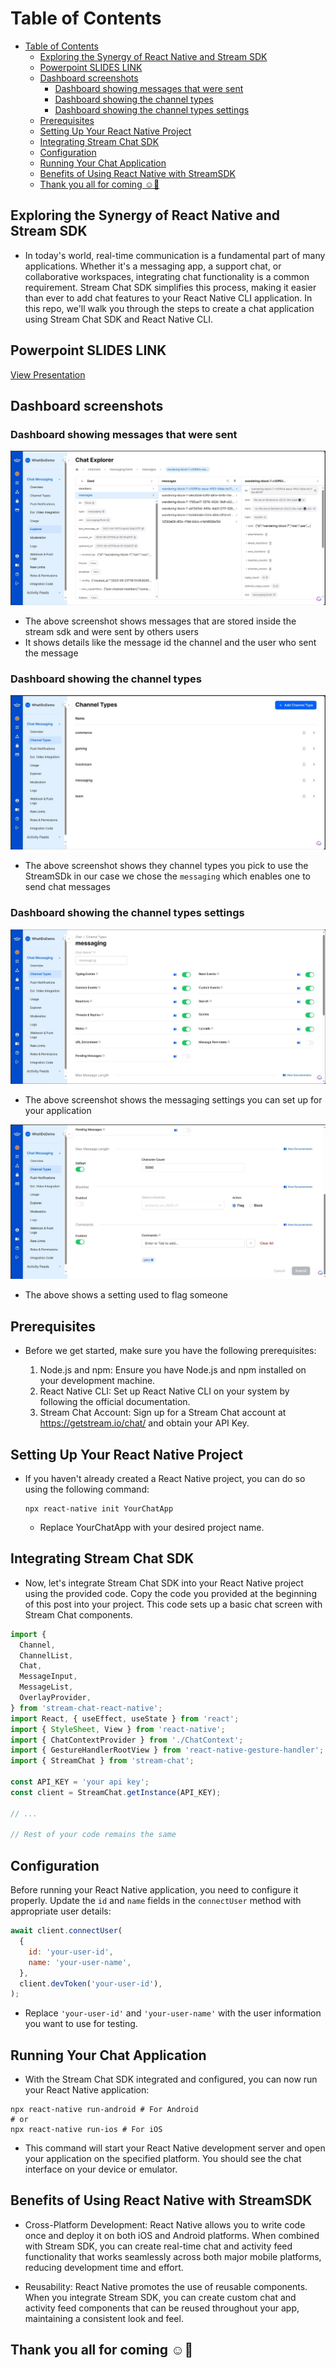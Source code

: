 # Table of Contents
- [Table of Contents](#table-of-contents)
  - [Exploring the Synergy of React Native and Stream SDK](#exploring-the-synergy-of-react-native-and-stream-sdk)
  - [Powerpoint  SLIDES LINK](#powerpoint--slides-link)
  - [Dashboard screenshots](#dashboard-screenshots)
    - [Dashboard showing messages that were sent](#dashboard-showing-messages-that-were-sent)
    - [Dashboard showing the channel types](#dashboard-showing-the-channel-types)
    - [Dashboard showing the channel types settings](#dashboard-showing-the-channel-types-settings)
  - [Prerequisites](#prerequisites)
  - [Setting Up Your React Native Project](#setting-up-your-react-native-project)
  - [Integrating Stream Chat SDK](#integrating-stream-chat-sdk)
  - [Configuration](#configuration)
  - [Running Your Chat Application](#running-your-chat-application)
  - [Benefits of Using React Native with StreamSDK](#benefits-of-using-react-native-with-streamsdk)
  - [Thank you all for coming ☺🥳](#thank-you-all-for-coming-)

## Exploring the Synergy of React Native and Stream SDK

- In today's world, real-time communication is a fundamental part of many applications. Whether it's a messaging app, a support chat, or collaborative workspaces, integrating chat functionality is a common requirement. Stream Chat SDK simplifies this process, making it easier than ever to add chat features to your React Native CLI application. In this repo, we'll walk you through the steps to create a chat application using Stream Chat SDK and React Native CLI.

## Powerpoint  SLIDES LINK

[View Presentation](https://view.officeapps.live.com/op/embed.aspx?src=https%3A%2F%2Fraw%2Egithubusercontent%2Ecom%3A443%2Fcliffgor%2FRenderChat%2Fmaster%2FExploring%2520the%2520Synergy%2520of%2520React%2520Native%2520and%2520Stream%2Epptx)



## Dashboard screenshots

### Dashboard showing messages that were sent

![Dashboard showing messages that were sent ](./dashboard-messages.jpg)

- The above screenshot shows messages that are stored inside the stream sdk and were sent by others users
- It shows details like the message id the channel and the user who sent the message

### Dashboard showing the channel types

![Dashboard showing the channel types](./channel-type.jpg)

- The above screenshot shows they channel types you pick to use the StreamSDk in our case we chose the `messaging` which enables one to send chat messages

### Dashboard showing the channel types settings

![Dashboard showing the channel types settings](./message-channelType.jpg)

- The above screenshot shows the messaging settings you can set up for your application

![Dashboard showing the channel types settings](./mchannelType.jpg)

- The above shows a setting used to flag someone 

## Prerequisites

- Before we get started, make sure you have the following prerequisites:

   1. Node.js and npm: Ensure you have Node.js and npm installed on your development machine.
   2. React Native CLI: Set up React Native CLI on your system by following the official documentation.
   3. Stream Chat Account: Sign up for a Stream Chat account at https://getstream.io/chat/ and obtain your API Key.

## Setting Up Your React Native Project

- If you haven't already created a React Native project, you can do so using the following command:
   
   ```
   npx react-native init YourChatApp
   ```
   - Replace YourChatApp with your desired project name.
## Integrating Stream Chat SDK
- Now, let's integrate Stream Chat SDK into your React Native project using the provided code. Copy the code you provided at the beginning of this post into your project. This code sets up a basic chat screen with Stream Chat components.

``` js
import {
  Channel,
  ChannelList,
  Chat,
  MessageInput,
  MessageList,
  OverlayProvider,
} from 'stream-chat-react-native';
import React, { useEffect, useState } from 'react';
import { StyleSheet, View } from 'react-native';
import { ChatContextProvider } from './ChatContext';
import { GestureHandlerRootView } from 'react-native-gesture-handler';
import { StreamChat } from 'stream-chat';

const API_KEY = 'your api key';
const client = StreamChat.getInstance(API_KEY);

// ...

// Rest of your code remains the same

```
## Configuration

Before running your React Native application, you need to configure it properly. Update the `id` and `name` fields in the `connectUser` method with appropriate user details:

``` js
await client.connectUser(
  {
    id: 'your-user-id',
    name: 'your-user-name',
  },
  client.devToken('your-user-id'),
);

```

- Replace `'your-user-id'` and `'your-user-name'` with the user information you want to use for testing.

## Running Your Chat Application
- With the Stream Chat SDK integrated and configured, you can now run your React Native application:

```
npx react-native run-android # For Android
# or
npx react-native run-ios # For iOS

```
- This command will start your React Native development server and open your application on the specified platform. You should see the chat interface on your device or emulator.

## Benefits of Using React Native with StreamSDK
- Cross-Platform Development: React Native allows you to write code once and deploy it on both iOS and Android platforms. When combined with Stream SDK, you can create real-time chat and activity feed functionality that works seamlessly across both major mobile platforms, reducing development time and effort.

- Reusability: React Native promotes the use of reusable components. When you integrate Stream SDK, you can create custom chat and activity feed components that can be reused throughout your app, maintaining a consistent look and feel.

## Thank you all for coming ☺🥳
